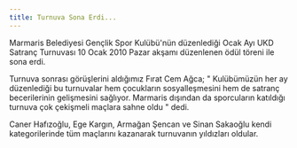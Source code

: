 ```yaml
---
title: Turnuva Sona Erdi...
---
```

Marmaris  Belediyesi Gençlik Spor  Kulübü'nün düzenlediği Ocak Ayı UKD Satranç Turnuvası 10 Ocak 2010 Pazar akşamı düzenlenen ödül töreni ile sona erdi.

Turnuva sonrası görüşlerini aldığımız Fırat Cem Ağca;  " Kulübümüzün her ay düzenlediği bu turnuvalar hem çocukların sosyalleşmesini hem de satranç becerilerinin gelişmesini sağlıyor. Marmaris dışından da sporcuların katıldığı turnuva çok çekişmeli maçlara sahne oldu " dedi.

Caner Hafızoğlu, Ege Kargın, Armağan Şencan ve Sinan Sakaoğlu kendi kategorilerinde tüm maçlarını kazanarak turnuvanın yıldızları oldular.

